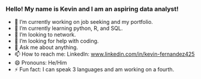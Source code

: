 ### Hello! My name is Kevin and I am an aspiring data analyst!

- 🔭 I’m currently working on job seeking and my portfolio.
- 🌱 I’m currently learning python, R, and SQL.
- 👯 I’m looking to network.
- 🤔 I’m looking for help with coding.
- 💬 Ask me about anything.
- 📫 How to reach me: LinkedIn: www.linkedin.com/in/kevin-fernandez425
- 😄 Pronouns: He/Him  
- ⚡ Fun fact: I can speak 3 languages and am working on a fourth. 
###
<!--
**kevfernandez42/kevfernandez42** is a ✨ _special_ ✨ repository because its `README.md` (this file) appears on your GitHub profile.

